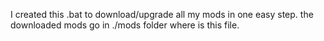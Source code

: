 I created this .bat to download/upgrade all my mods in one easy step.
the downloaded mods go in ./mods folder where is this file.
